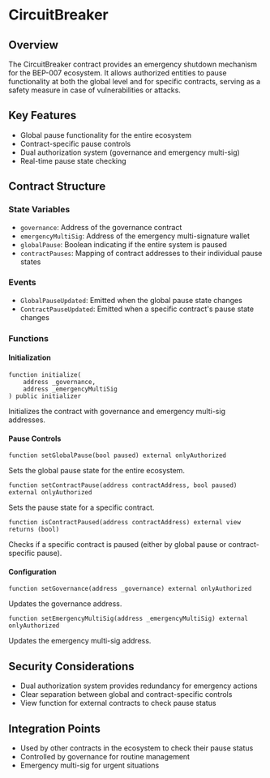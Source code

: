 # CircuitBreaker

## Overview
The CircuitBreaker contract provides an emergency shutdown mechanism for the BEP-007 ecosystem. It allows authorized entities to pause functionality at both the global level and for specific contracts, serving as a safety measure in case of vulnerabilities or attacks.

## Key Features
- Global pause functionality for the entire ecosystem
- Contract-specific pause controls
- Dual authorization system (governance and emergency multi-sig)
- Real-time pause state checking

## Contract Structure

### State Variables
- `governance`: Address of the governance contract
- `emergencyMultiSig`: Address of the emergency multi-signature wallet
- `globalPause`: Boolean indicating if the entire system is paused
- `contractPauses`: Mapping of contract addresses to their individual pause states

### Events
- `GlobalPauseUpdated`: Emitted when the global pause state changes
- `ContractPauseUpdated`: Emitted when a specific contract's pause state changes

### Functions

#### Initialization
```solidity
function initialize(
    address _governance,
    address _emergencyMultiSig
) public initializer
```
Initializes the contract with governance and emergency multi-sig addresses.

#### Pause Controls
```solidity
function setGlobalPause(bool paused) external onlyAuthorized
```
Sets the global pause state for the entire ecosystem.

```solidity
function setContractPause(address contractAddress, bool paused) external onlyAuthorized
```
Sets the pause state for a specific contract.

```solidity
function isContractPaused(address contractAddress) external view returns (bool)
```
Checks if a specific contract is paused (either by global pause or contract-specific pause).

#### Configuration
```solidity
function setGovernance(address _governance) external onlyAuthorized
```
Updates the governance address.

```solidity
function setEmergencyMultiSig(address _emergencyMultiSig) external onlyAuthorized
```
Updates the emergency multi-sig address.

## Security Considerations
- Dual authorization system provides redundancy for emergency actions
- Clear separation between global and contract-specific controls
- View function for external contracts to check pause status

## Integration Points
- Used by other contracts in the ecosystem to check their pause status
- Controlled by governance for routine management
- Emergency multi-sig for urgent situations
